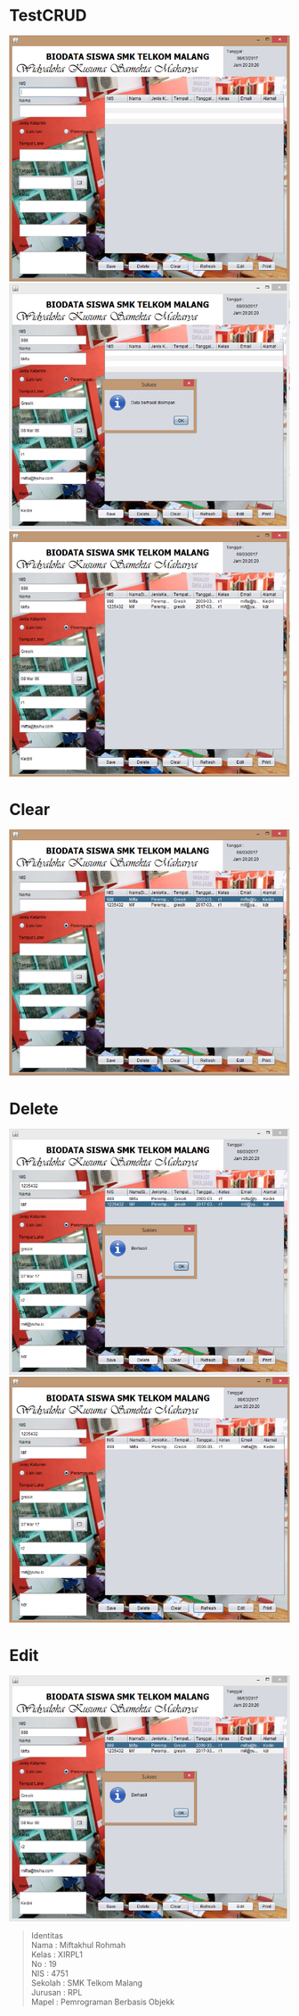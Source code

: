 # TestCRUD

![Screenshot](https://github.com/miftakhulrohmah/TestCRUD/blob/master/1.PNG)
![Screenshot](https://github.com/miftakhulrohmah/TestCRUD/blob/master/2.PNG)
![Screenshot](https://github.com/miftakhulrohmah/TestCRUD/blob/master/3.PNG)

# Clear
![Screenshot](https://github.com/miftakhulrohmah/TestCRUD/blob/master/clear.PNG)

# Delete
![Screenshot](https://github.com/miftakhulrohmah/TestCRUD/blob/master/delete.PNG)
![Screenshot](https://github.com/miftakhulrohmah/TestCRUD/blob/master/redelete.PNG)

# Edit
![Screenshot](https://github.com/miftakhulrohmah/TestCRUD/blob/master/edit.PNG)


 >Identitas <br>
Nama    : Miftakhul Rohmah<br>
Kelas   : XIRPL1<br>
No      : 19<br>
NIS     : 4751<br>
Sekolah : SMK Telkom Malang<br>
Jurusan : RPL<br>
Mapel   : Pemrograman Berbasis Objekk<br>

